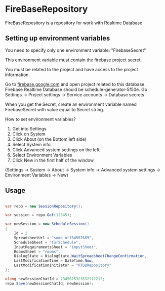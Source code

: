 # FireBaseRepository
FireBaseRepository is a repository for work with Realtime Database

## Setting up environment variables

You need to specify only one environment variable:
"FirebaseSecret"

This environment variable must contain the firebase project secret.

You must be related to the project and have access to the project information.

Go to [firebase.google.com](https://firebase.google.com/) and open project related to this database. Firebase Realtime Database should be schedule-generator-5f50e.
Go Settings -> Project settings -> Service accounts -> Database secrets



When you get the Secret, create an environment variable named FirebaseSecret with value equal to Secret string.

How to set environment variables?

1. Get into Settings
1. Click on System
1. Click About (on the Bottom left side)
1. Select System info
1. Click Advanced system settings on the left
1. Select Environment Variables
1. Click New in the first half of the window

(Settings -> System -> About -> System info -> Advanced system settings -> Environment Variables -> New)


## Usage
```csharp

var repo = new SessionRepository();

var session = repo.Get(12345);

var newSession = new ScheduleSession()
{
    Id = 2
    SpreadsheetUrl = "some url34567689",
    ScheduleSheet = "forSchedule",
    InputRequirementsSheet = "inputSheet",
    RoomsSheet = "rooms",
    DialogState = DialogState.WaitSpreadsheetChangeConfirmation,
    LastModificationTime = DateTime.Now,
    LastModificationInitiator = "RTDBRepository"
};

ulong newSessionChatId = 2345625323532112212;
repo.Save(newSessionChatId, newSession);
```
